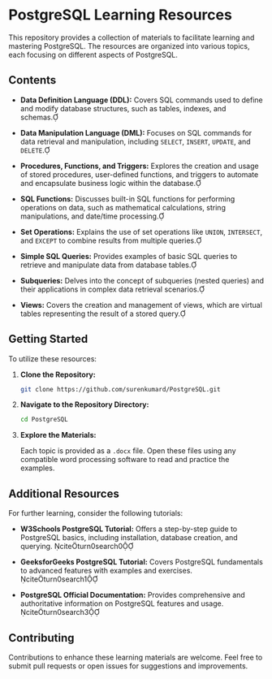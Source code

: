 
# PostgreSQL Learning Resources

This repository provides a collection of materials to facilitate learning and mastering PostgreSQL. The resources are organized into various topics, each focusing on different aspects of PostgreSQL.

## Contents

- **Data Definition Language (DDL):** Covers SQL commands used to define and modify database structures, such as tables, indexes, and schemas.

- **Data Manipulation Language (DML):** Focuses on SQL commands for data retrieval and manipulation, including `SELECT`, `INSERT`, `UPDATE`, and `DELETE`.

- **Procedures, Functions, and Triggers:** Explores the creation and usage of stored procedures, user-defined functions, and triggers to automate and encapsulate business logic within the database.

- **SQL Functions:** Discusses built-in SQL functions for performing operations on data, such as mathematical calculations, string manipulations, and date/time processing.

- **Set Operations:** Explains the use of set operations like `UNION`, `INTERSECT`, and `EXCEPT` to combine results from multiple queries.

- **Simple SQL Queries:** Provides examples of basic SQL queries to retrieve and manipulate data from database tables.

- **Subqueries:** Delves into the concept of subqueries (nested queries) and their applications in complex data retrieval scenarios.

- **Views:** Covers the creation and management of views, which are virtual tables representing the result of a stored query.

## Getting Started

To utilize these resources:

1. **Clone the Repository:**

   ```bash
   git clone https://github.com/surenkumard/PostgreSQL.git
   ```

2. **Navigate to the Repository Directory:**

   ```bash
   cd PostgreSQL
   ```

3. **Explore the Materials:**

   Each topic is provided as a `.docx` file. Open these files using any compatible word processing software to read and practice the examples.

## Additional Resources

For further learning, consider the following tutorials:

- **W3Schools PostgreSQL Tutorial:** Offers a step-by-step guide to PostgreSQL basics, including installation, database creation, and querying. citeturn0search0

- **GeeksforGeeks PostgreSQL Tutorial:** Covers PostgreSQL fundamentals to advanced features with examples and exercises. citeturn0search1

- **PostgreSQL Official Documentation:** Provides comprehensive and authoritative information on PostgreSQL features and usage. citeturn0search3

## Contributing

Contributions to enhance these learning materials are welcome. Feel free to submit pull requests or open issues for suggestions and improvements.

